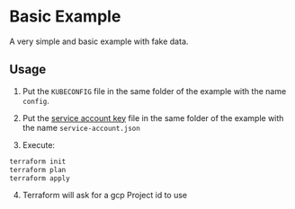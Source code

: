 # Basic Example

A very simple and basic example with fake data. 

## Usage

1. Put the `KUBECONFIG` file in the same folder of the example with the name `config`.

2. Put the [service account key](https://cloud.google.com/iam/docs/creating-managing-service-account-keys) file in the same folder of the example with the name `service-account.json`

3. Execute:

```bash
terraform init
terraform plan
terraform apply
```

4. Terraform will ask for a gcp Project id to use